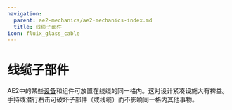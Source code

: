 ```yaml
---
navigation:
  parent: ae2-mechanics/ae2-mechanics-index.md
  title: 线缆子部件
icon: fluix_glass_cable
---
```


# 线缆子部件

<GameScene zoom="4" background="transparent">
  <ImportStructure src="../assets/assemblies/subparts_demonstration.snbt" />
  <IsometricCamera yaw="195" pitch="30" />
</GameScene>

AE2中的某些[设备](devices.md)和组件可放置在线缆的同一格内。这对设计紧凑设施大有裨益。
手持<ItemLink id="certus_quartz_wrench" />或<ItemLink id="network_tool" />潜行右击可破坏子部件（或线缆）而不影响同一格内其他事物。
